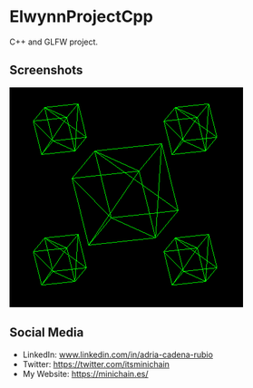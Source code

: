 # ElwynnProjectCpp
C++ and GLFW project.

## Screenshots
![Alt text](screenshots/screenshot01.png?raw=true "screenshot")

## Social Media
- LinkedIn: www.linkedin.com/in/adria-cadena-rubio
- Twitter: https://twitter.com/itsminichain
- My Website: https://minichain.es/
